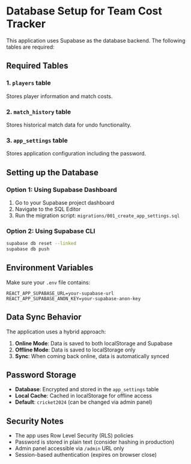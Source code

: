 # Database Setup for Team Cost Tracker

This application uses Supabase as the database backend. The following tables are required:

## Required Tables

### 1. `players` table
Stores player information and match costs.

### 2. `match_history` table  
Stores historical match data for undo functionality.

### 3. `app_settings` table
Stores application configuration including the password.

## Setting up the Database

### Option 1: Using Supabase Dashboard
1. Go to your Supabase project dashboard
2. Navigate to the SQL Editor
3. Run the migration script: `migrations/001_create_app_settings.sql`

### Option 2: Using Supabase CLI
```bash
supabase db reset --linked
supabase db push
```

## Environment Variables

Make sure your `.env` file contains:
```
REACT_APP_SUPABASE_URL=your-supabase-url
REACT_APP_SUPABASE_ANON_KEY=your-supabase-anon-key
```

## Data Sync Behavior

The application uses a hybrid approach:

1. **Online Mode**: Data is saved to both localStorage and Supabase
2. **Offline Mode**: Data is saved to localStorage only
3. **Sync**: When coming back online, data is automatically synced

## Password Storage

- **Database**: Encrypted and stored in the `app_settings` table
- **Local Cache**: Cached in localStorage for offline access
- **Default**: `cricket2024` (can be changed via admin panel)

## Security Notes

- The app uses Row Level Security (RLS) policies
- Password is stored in plain text (consider hashing in production)
- Admin panel accessible via `/admin` URL only
- Session-based authentication (expires on browser close)